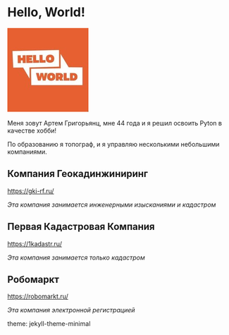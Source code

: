# Hello, World!

![alt text](image.png)

Меня зовут Артем Григорьянц, мне 44 года и я решил освоить Pyton в качестве хобби!

По образованию я топограф, и я управляю несколькими небольшими компаниями.

## Компания Геокадинжиниринг 
https://gki-rf.ru/

*Эта компания занимается инженерными изысканиями и кадастром*

## Первая Кадастровая Компания
https://1kadastr.ru/

*Эта компания занимается только кадастром*

## Робомаркт
https://robomarkt.ru/

*Эта компания электронной регистрацией*

theme: jekyll-theme-minimal
